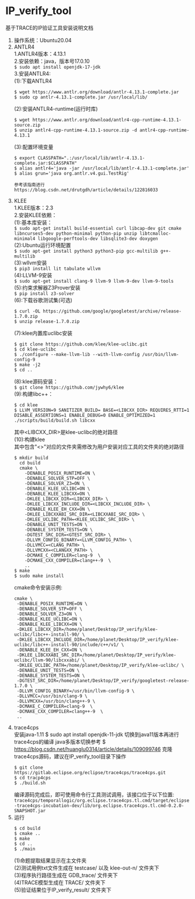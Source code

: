 # IP_verify_tool
基于TRACE的IP验证工具安装说明文档
1. 操作系统：Ubuntu20.04
2. ANTLR4  
    1.ANTLR4版本：4.13.1  
    2.安装依赖：java，版本号17.0.10  
    `$ sudo apt install openjdk-17-jdk`  
    3.安装ANTLR4:  
    (1):下载ANTLR4  
    ```  
    $ wget https://www.antlr.org/download/antlr-4.13.1-complete.jar      
    $ sudo cp antlr-4.13.1-complete.jar /usr/local/lib/ 
    ```   
    (2):安装ANTLR4-runtime(运行时库)  
    ```  
    $ wget https://www.antlr.org/download/antlr4-cpp-runtime-4.13.1-source.zip  
    $ unzip antlr4-cpp-runtime-4.13.1-source.zip -d antlr4-cpp-runtime-4.13.1  
    ```  
    (3):配置环境变量  
    ```
    $ export CLASSPATH=".:/usr/local/lib/antlr-4.13.1-complete.jar:$CLASSPATH"
    $ alias antlr4='java -jar /usr/local/lib/antlr-4.13.1-complete.jar'
    $ alias grun='java org.antlr.v4.gui.TestRig'
    ```  
    ```  
    参考该指南进行 https://blog.csdn.net/drutgdh/article/details/122816033
    ```  
3. KLEE  
    1.KLEE版本：2.3  
    2.安装KLEE依赖：  
    (1):基本库安装：  
    `
    $ sudo apt-get install build-essential curl libcap-dev git cmake libncurses5-dev python-minimal python-pip unzip libtcmalloc-minimal4 libgoogle-perftools-dev libsqlite3-dev doxygen  
    `  
    (2):Ubuntu运行环境配置  
    `$ sudo apt-get install python3 python3-pip gcc-multilib g++-multilib`  
    (3):wllvm安装  
    `$ pip3 install lit tabulate wllvm`  
    (4):LLVM-9安装  
    `$ sudo apt-get install clang-9 llvm-9 llvm-9-dev llvm-9-tools`  
    (5):约束求解器Z3Prover安装  
    `$ pip install z3-solver`  
    (6):下载谷歌测试集(可选)
    ```  
    $ curl -OL https://github.com/google/googletest/archive/release-1.7.0.zip
    $ unzip release-1.7.0.zip  
    ```  
    (7):klee内置库uclibc安装
    ```  
    $ git clone https://github.com/klee/klee-uclibc.git  
    $ cd klee-uclibc  
    $ ./configure --make-llvm-lib --with-llvm-config /usr/bin/llvm-config-9
    $ make -j2  
    $ cd ..   
    ```  
    (8):klee源码安装：  
    `$ git clone https://github.com/jywhy6/klee`  
    (9):构建libc++：
    ```  
    $ cd klee
    $ LLVM_VERSION=9 SANITIZER_BUILD= BASE=<LIBCXX_DIR> REQUIRES_RTTI=1 DISABLE_ASSERTIONS=1 ENABLE_DEBUG=0 ENABLE_OPTIMIZED=1 ./scripts/build/build.sh libcxx  
    ```  
    其中<LIBCXX_DIR>是klee-uclibc的绝对路径  
    (10):构建klee  
    其中包含"<>"对应的文件夹需修改为用户安装对应工具的文件夹的绝对路径
    ```  
    $ mkdir build
      cd build
      cmake \
        -DENABLE_POSIX_RUNTIME=ON \
        -DENABLE_SOLVER_STP=OFF \
        -DENABLE_SOLVER_Z3=ON \
        -DENABLE_KLEE_UCLIBC=ON \
        -DENABLE_KLEE_LIBCXX=ON \
        -DKLEE_LIBCXX_DIR=<LIBCXX_DIR> \
        -DKLEE_LIBCXX_INCLUDE_DIR=<LIBCXX_INCLUDE_DIR> \
        -DENABLE_KLEE_EH_CXX=ON \
        -DKLEE_LIBCXXABI_SRC_DIR=<LIBCXXABI_SRC_DIR> \
        -DKLEE_UCLIBC_PATH=<KLEE_UCLIBC_SRC_DIR> \
        -DENABLE_UNIT_TESTS=ON \
        -DENABLE_SYSTEM_TESTS=ON \
        -DGTEST_SRC_DIR=<GTEST_SRC_DIR> \
        -DLLVM_CONFIG_BINARY=<LLVM_CONFIG_PATH> \
        -DLLVMCC=<CLANG_PATH> \
        -DLLVMCXX=<CLANGXX_PATH> \
        -DCMAKE_C_COMPILER=clang-9  \
        -DCMAKE_CXX_COMPILER=clang++-9  \
        ..
    $ make  
    $ sudo make install
    ```
   cmake命令安装示例:  
   ```  
   cmake \
    -DENABLE_POSIX_RUNTIME=ON \
    -DENABLE_SOLVER_STP=OFF \
    -DENABLE_SOLVER_Z3=ON \
    -DENABLE_KLEE_UCLIBC=ON \
    -DENABLE_KLEE_LIBCXX=ON \
    -DKLEE_LIBCXX_DIR=/home/planet/Desktop/IP_verify/klee-uclibc/libc++-install-90/ \
    -DKLEE_LIBCXX_INCLUDE_DIR=/home/planet/Desktop/IP_verify/klee-uclibc/libc++-install-90/include/c++/v1/ \
    -DENABLE_KLEE_EH_CXX=ON \
    -DKLEE_LIBCXXABI_SRC_DIR=/home/planet/Desktop/IP_verify/klee-uclibc/llvm-90/libcxxabi/ \
    -DKLEE_UCLIBC_PATH=/home/planet/Desktop/IP_verify/klee-uclibc/ \
    -DENABLE_UNIT_TESTS=ON \
    -DENABLE_SYSTEM_TESTS=ON \
    -DGTEST_SRC_DIR=/home/planet/Desktop/IP_verify/googletest-release-1.7.0 \
    -DLLVM_CONFIG_BINARY=/usr/bin/llvm-config-9 \
    -DLLVMCC=/usr/bin/clang-9 \
    -DLLVMCXX=/usr/bin/clang++-9 \
    -DCMAKE_C_COMPILER=clang-9  \
    -DCMAKE_CXX_COMPILER=clang++-9  \
    ..
    ```  
4. trace4cps  
    安装java-1.11
    $ sudo apt install openjdk-11-jdk
    切换到java11版本再进行trace4cps的编译
    java多版本切换参考
    $ https://blog.csdn.net/huanglu0314/article/details/109099746
    克隆trace4cps源码，建议在IP_verify_tool目录下操作  
    ```  
    $ git clone https://gitlab.eclipse.org/eclipse/trace4cps/trace4cps.git  
    $ cd tracp4cps  
    $ ./build.sh  
    ```  
    编译源码完成后，即可使用命令行工具测试调用，该接口位于以下位置:  
    `trace4cps/temporallogic/org.eclipse.trace4cps.tl.cmd/target/eclipse-trace4cps-incubation-dev/lib/org.eclipse.trace4cps.tl.cmd-0.2.0-SNAPSHOT.jar`  
5. 运行  
    ```
    $ cd build  
    $ cmake ..
    $ make
    $ cd ..
    $ ./main
    ```
    (1)命题提取结果显示在主文件夹  
    (2)测试用例txt文件生成在 testcase/ 以及 klee-out-n/ 文件夹下  
    (3)程序执行路径生成在 GDB_trace/ 文件夹下  
    (4)TRACE模型生成在 TRACE/ 文件夹下  
    (5)验证结果位于IP_verify_result/ 文件夹下  

